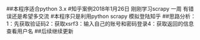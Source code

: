 ##本程序适合python 3.x
#知乎案例2018年1月26日 刚刚学习scrapy 一周 有错误还是希望多交流
#本程序只是利用python  scrapy 模拟登陆知乎
##思路分析：1：先获取验证码2：获取xsrf3：输入自己的账号和密码登录4：获取返回的信息查看用户名
##后续继续更新
